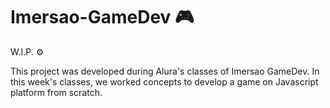 # Imersao-GameDev :video_game:

W.I.P. :gear:

This project was developed during Alura's classes of Imersao GameDev. In this week's classes, we worked concepts to develop a game on Javascript platform from scratch.
